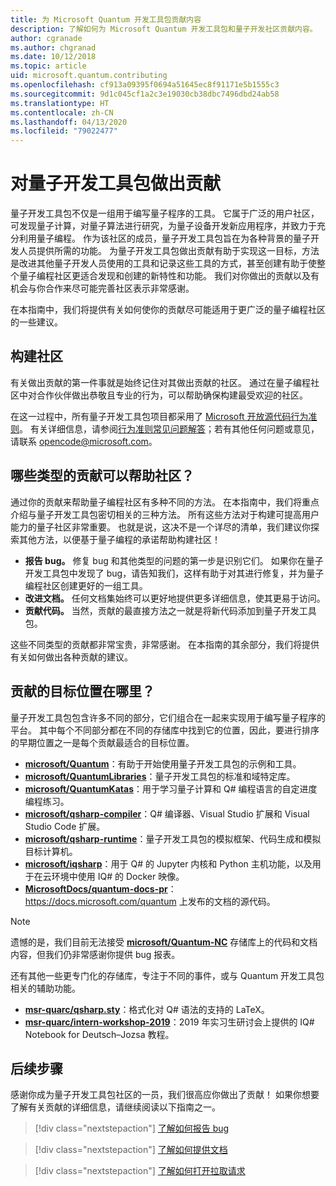 ```yaml
---
title: 为 Microsoft Quantum 开发工具包贡献内容
description: 了解如何为 Microsoft Quantum 开发工具包和量子开发社区贡献内容。
author: cgranade
ms.author: chgranad
ms.date: 10/12/2018
ms.topic: article
uid: microsoft.quantum.contributing
ms.openlocfilehash: cf913a09395f0694a51645ec8f91171e5b1555c3
ms.sourcegitcommit: 9d1c045cf1a2c3e19030cb38dbc7496dbd24ab58
ms.translationtype: HT
ms.contentlocale: zh-CN
ms.lasthandoff: 04/13/2020
ms.locfileid: "79022477"
---
```

# <a name="contributing-to-the-quantum-development-kit"></a>对量子开发工具包做出贡献

量子开发工具包不仅是一组用于编写量子程序的工具。
它属于广泛的用户社区，可发现量子计算，对量子算法进行研究，为量子设备开发新应用程序，并致力于充分利用量子编程。
作为该社区的成员，量子开发工具包旨在为各种背景的量子开发人员提供所需的功能。
为量子开发工具包做出贡献有助于实现这一目标，方法是改进其他量子开发人员使用的工具和记录这些工具的方式，甚至创建有助于使整个量子编程社区更适合发现和创建的新特性和功能。
我们对你做出的贡献以及有机会与你合作来尽可能完善社区表示非常感谢。

在本指南中，我们将提供有关如何使你的贡献尽可能适用于更广泛的量子编程社区的一些建议。

## <a name="building-community"></a>构建社区

有关做出贡献的第一件事就是始终记住对其做出贡献的社区。
通过在量子编程社区中对合作伙伴做出恭敬且专业的行为，可以帮助确保构建最受欢迎的社区。

在这一过程中，所有量子开发工具包项目都采用了 [Microsoft 开放源代码行为准则](https://opensource.microsoft.com/codeofconduct/)。
有关详细信息，请参阅[行为准则常见问题解答](https://opensource.microsoft.com/codeofconduct/faq/)；若有其他任何问题或意见，请联系 [opencode@microsoft.com](mailto:opencode@microsoft.com)。

## <a name="what-kinds-of-contributions-help-the-community"></a>哪些类型的贡献可以帮助社区？

通过你的贡献来帮助量子编程社区有多种不同的方法。
在本指南中，我们将重点介绍与量子开发工具包密切相关的三种方法。
所有这些方法对于构建可提高用户能力的量子社区非常重要。
也就是说，这决不是一个详尽的清单，我们建议你探索其他方法，以便基于量子编程的承诺帮助构建社区！

- **报告 bug。** 修复 bug 和其他类型的问题的第一步是识别它们。 如果你在量子开发工具包中发现了 bug，请告知我们，这样有助于对其进行修复，并为量子编程社区创建更好的一组工具。
- **改进文档。** 任何文档集始终可以更好地提供更多详细信息，使其更易于访问。
- **贡献代码。** 当然，贡献的最直接方法之一就是将新代码添加到量子开发工具包。

这些不同类型的贡献都非常宝贵，非常感谢。
在本指南的其余部分，我们将提供有关如何做出各种贡献的建议。

## <a name="where-do-contributions-go"></a>贡献的目标位置在哪里？

量子开发工具包包含许多不同的部分，它们组合在一起来实现用于编写量子程序的平台。
其中每个不同部分都在不同的存储库中找到它的位置，因此，要进行排序的早期位置之一是每个贡献最适合的目标位置。

- [**microsoft/Quantum**](https://github.com/Microsoft/Quantum)：有助于开始使用量子开发工具包的示例和工具。
- [**microsoft/QuantumLibraries**](https://github.com/Microsoft/QuantumLibraries)：量子开发工具包的标准和域特定库。
- [**microsoft/QuantumKatas**](https://github.com/Microsoft/QuantumKatas)：用于学习量子计算和 Q# 编程语言的自定进度编程练习。
- [**microsoft/qsharp-compiler**](https://github.com/microsoft/qsharp-compiler)：Q# 编译器、Visual Studio 扩展和 Visual Studio Code 扩展。
- [**microsoft/qsharp-runtime**](https://github.com/microsoft/qsharp-runtime)：量子开发工具包的模拟框架、代码生成和模拟目标计算机。
- [**microsoft/iqsharp**](https://github.com/microsoft/iqsharp)：用于 Q# 的 Jupyter 内核和 Python 主机功能，以及用于在云环境中使用 IQ# 的 Docker 映像。
- [**MicrosoftDocs/quantum-docs-pr**](https://github.com/MicrosoftDocs/quantum-docs-pr)： https://docs.microsoft.com/quantum 上发布的文档的源代码。

> [!NOTE]
> 遗憾的是，我们目前无法接受 [**microsoft/Quantum-NC**](https://github.com/microsoft/Quantum-NC) 存储库上的代码和文档内容，但我们仍非常感谢你提供 bug 报表。

还有其他一些更专门化的存储库，专注于不同的事件，或与 Quantum 开发工具包相关的辅助功能。

- [**msr-quarc/qsharp.sty**](https://github.com/msr-quarc/qsharp.sty)：格式化对 Q# 语法的支持的 LaTeX。
- [**msr-quarc/intern-workshop-2019**](https://github.com/msr-quarc/intern-workshop-2019)：2019 年实习生研讨会上提供的 IQ# Notebook for Deutsch–Jozsa 教程。

## <a name="next-steps"></a>后续步骤

感谢你成为量子开发工具包社区的一员，我们很高应你做出了贡献！
如果你想要了解有关贡献的详细信息，请继续阅读以下指南之一。

> [!div class="nextstepaction"]
> [了解如何报告 bug](xref:microsoft.quantum.contributing.reporting)

> [!div class="nextstepaction"]
> [了解如何提供文档](xref:microsoft.quantum.contributing.docs)

> [!div class="nextstepaction"]
> [了解如何打开拉取请求](xref:microsoft.quantum.contributing.pulls)
